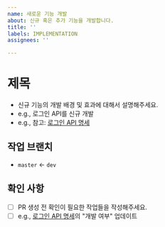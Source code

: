 ```yaml
---
name: 새로운 기능 개발
about: 신규 혹은 추가 기능을 개발합니다.
title: ''
labels: IMPLEMENTATION
assignees: ''

---
```


# 제목

- 신규 기능의 개발 배경 및 효과에 대해서 설명해주세요.
- e.g., 로그인 API를 신규 개발 
- e.g., 참고: [로그인 API 명세](link)

## 작업 브랜치
- `master` <- `dev`

## 확인 사항
- [ ] PR 생성 전 확인이 필요한 작업들을 작성해주세요.
- [ ] e.g., [로그인 API 명세](link)의 "개발 여부" 업데이트
